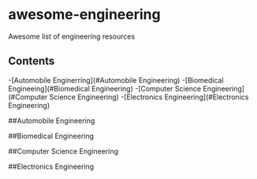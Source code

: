 # awesome-engineering
Awesome list of engineering resources
 
 
 ## Contents
 
 -[Automobile Enginerring](#Automobile Engineering)
 -[Biomedical Engineeing](#Biomedical Engineering)
 -[Computer Science Engineering](#Computer Science Engineering)
 -[Electronics Engineering](#Electronics Engineering)
 
 
 
 ##Automobile Engineering
 
 
 ##Biomedical Engineering
 
 
 ##Computer Science Engineering
 
 
 ##Electronics Engineering
 
